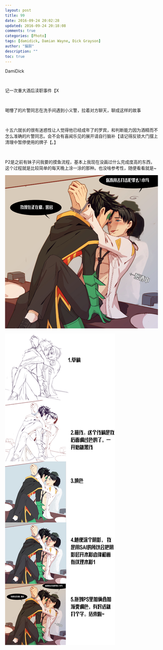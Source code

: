 ```yaml
---
layout: post
title: 99
date: 2016-09-24 20:02:28
updated: 2016-09-24 20:18:08
comments: true
categories: [Photo]
tags: [damidick, Damian Wayne, Dick Grayson]
author: "猫厨"
description: ""
toc: true
---
```


<p>DamiDick</p> 
<br /> 
<p>记一次重大酒后渎职事件【X</p> 
<br /> 
<p>喝懵了的片警同志在洗手间遇到小义警，拉着对方聊天，聊成这样的故事</p> 
<br /> 
<p>十五六就长的很有迷惑性让人觉得他已经成年了的罗宾，和判断能力因为酒精而不怎么准确的片警同志。会不会有喜闻乐见的展开请自行脑补【请记得反锁大门摆上清理中暂停使用的牌子【。】</p> 
<br /> 
<p>P2是之前有妹子问我要的摸鱼流程，基本上我现在没画过什么完成度高的东西，这个过程就是比较简单的每天晚上涂一涂的那种。也没啥参考性，随便看看就是~</p>

![](https://raw.githubusercontent.com/alicewish/meowchain247/master/img_cVZNdzJtQk9JV2Y1TndqSGtHandIWlQrdWdsbml6MUV5dVJ1ZVZYQStZcWtsOHdaZkZHaklRPT0.jpg)

![](https://raw.githubusercontent.com/alicewish/meowchain247/master/img_cVZNdzJtQk9JV2Y1TndqSGtHandIZVFnNUhQbTRXWjgvY1VGTVFpZ2ljU0t0cjFOZHZJNHd3PT0.jpg)